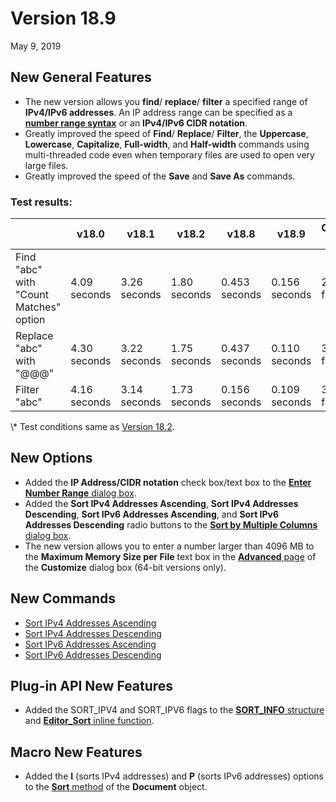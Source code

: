 # Version 18.9

May 9, 2019

## New General Features

- The new version allows you **find**/ **replace**/ **filter** a specified range of **IPv4/IPv6 addresses**. An IP address range can be specified as a [**number range syntax**](../howto/search/number_range_syntax) or an **IPv4/IPv6 CIDR notation**.
- Greatly improved the speed of **Find**/ **Replace**/ **Filter**, the **Uppercase**, **Lowercase**, **Capitalize**, **Full-width**, and **Half-width** commands using multi-threaded code even when temporary files are used to open very large files.
- Greatly improved the speed of the **Save** and **Save As** commands.

### Test results:

|  | v18.0 | v18.1 | v18.2 | v18.8 | v18.9 | Comparison to v18.0 |
| --- | --- | --- | --- | --- | --- | --- |
| Find "abc" with "Count Matches" option | 4.09 seconds | 3.26 seconds | 1.80 seconds | 0.453 seconds | 0.156 seconds | 26.2 times faster |
| Replace "abc" with "@@@" | 4.30  seconds | 3.22 seconds | 1.75 seconds | 0.437 seconds | 0.110 seconds | 39.1 times faster |
| Filter "abc" | 4.16 seconds | 3.14 seconds | 1.73 seconds | 0.156 seconds | 0.109 seconds | 38.2 times faster |

\\* Test conditions same as [Version 18.2](v18_2).

## New Options

- Added the **IP Address/CIDR notation** check box/text box to the [**Enter Number Range** dialog box](../dlg/number_range/index).
- Added the **Sort IPv4 Addresses Ascending**, **Sort IPv4 Addresses Descending**, **Sort IPv6 Addresses Ascending**, and **Sort IPv6 Addresses Descending** radio buttons to the [**Sort by Multiple Columns** dialog box](../dlg/sort_multi/index).
- The new version allows you to enter a number larger than 4096 MB to the **Maximum Memory Size per File** text box in the [**Advanced** page](../dlg/customize/advanced/index) of the **Customize** dialog box (64-bit versions only).

## New Commands

- [Sort IPv4 Addresses Ascending](../cmd/edit/sort_ipv4_a)
- [Sort IPv4 Addresses Descending](../cmd/edit/sort_ipv4_d)
- [Sort IPv6 Addresses Ascending](../cmd/edit/sort_ipv6_a)
- [Sort IPv6 Addresses Descending](../cmd/edit/sort_ipv6_d)

## Plug-in API New Features

- Added the SORT\_IPV4 and SORT\_IPV6 flags to the [**SORT\_INFO** structure](../plugin/structure/sort_info) and [**Editor\_Sort** inline function](../plugin/macro/editor_sort).

## Macro New Features

- Added the **I** (sorts IPv4 addresses) and **P** (sorts IPv6 addresses) options to the [**Sort** method](../macro/document/sort) of the **Document** object.
